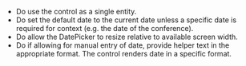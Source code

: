 - Do use the control as a single entity.
- Do set the default date to the current date unless a specific date is required for context (e.g. the date of the conference).
- Do allow the DatePicker to resize relative to available screen width.
- Do if allowing for manual entry of date, provide helper text in the appropriate format. The control renders date in a specific format.
